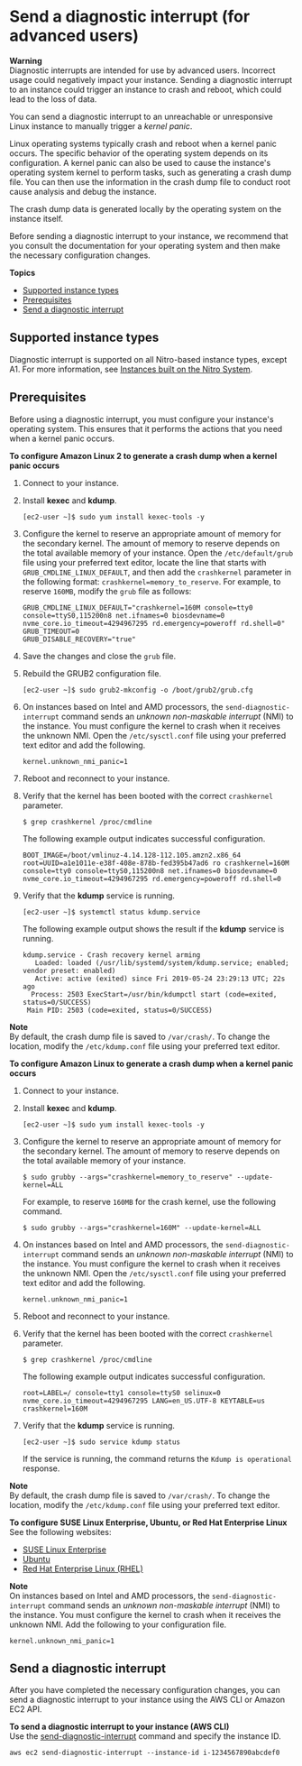 # Send a diagnostic interrupt \(for advanced users\)<a name="diagnostic-interrupt"></a>

**Warning**  
Diagnostic interrupts are intended for use by advanced users\. Incorrect usage could negatively impact your instance\. Sending a diagnostic interrupt to an instance could trigger an instance to crash and reboot, which could lead to the loss of data\.

You can send a diagnostic interrupt to an unreachable or unresponsive Linux instance to manually trigger a *kernel panic*\.

Linux operating systems typically crash and reboot when a kernel panic occurs\. The specific behavior of the operating system depends on its configuration\. A kernel panic can also be used to cause the instance's operating system kernel to perform tasks, such as generating a crash dump file\. You can then use the information in the crash dump file to conduct root cause analysis and debug the instance\.

The crash dump data is generated locally by the operating system on the instance itself\.

Before sending a diagnostic interrupt to your instance, we recommend that you consult the documentation for your operating system and then make the necessary configuration changes\.

**Topics**
+ [Supported instance types](#diagnostic-interrupt-instances)
+ [Prerequisites](#diagnostic-interrupt-prereqs)
+ [Send a diagnostic interrupt](#diagnostic-interrupt-use)

## Supported instance types<a name="diagnostic-interrupt-instances"></a>

Diagnostic interrupt is supported on all Nitro\-based instance types, except A1\. For more information, see [Instances built on the Nitro System](instance-types.md#ec2-nitro-instances)\.

## Prerequisites<a name="diagnostic-interrupt-prereqs"></a>

Before using a diagnostic interrupt, you must configure your instance's operating system\. This ensures that it performs the actions that you need when a kernel panic occurs\.

**To configure Amazon Linux 2 to generate a crash dump when a kernel panic occurs**

1. Connect to your instance\.

1. Install **kexec** and **kdump**\.

   ```
   [ec2-user ~]$ sudo yum install kexec-tools -y
   ```

1. Configure the kernel to reserve an appropriate amount of memory for the secondary kernel\. The amount of memory to reserve depends on the total available memory of your instance\. Open the `/etc/default/grub` file using your preferred text editor, locate the line that starts with `GRUB_CMDLINE_LINUX_DEFAULT`, and then add the `crashkernel` parameter in the following format: `crashkernel=memory_to_reserve`\. For example, to reserve `160MB`, modify the `grub` file as follows:

   ```
   GRUB_CMDLINE_LINUX_DEFAULT="crashkernel=160M console=tty0 console=ttyS0,115200n8 net.ifnames=0 biosdevname=0 nvme_core.io_timeout=4294967295 rd.emergency=poweroff rd.shell=0"
   GRUB_TIMEOUT=0
   GRUB_DISABLE_RECOVERY="true"
   ```

1. Save the changes and close the `grub` file\.

1. Rebuild the GRUB2 configuration file\.

   ```
   [ec2-user ~]$ sudo grub2-mkconfig -o /boot/grub2/grub.cfg
   ```

1. On instances based on Intel and AMD processors, the `send-diagnostic-interrupt` command sends an *unknown non\-maskable interrupt* \(NMI\) to the instance\. You must configure the kernel to crash when it receives the unknown NMI\. Open the `/etc/sysctl.conf` file using your preferred text editor and add the following\.

   ```
   kernel.unknown_nmi_panic=1
   ```

1. Reboot and reconnect to your instance\.

1. Verify that the kernel has been booted with the correct `crashkernel` parameter\.

   ```
   $ grep crashkernel /proc/cmdline
   ```

   The following example output indicates successful configuration\.

   ```
   BOOT_IMAGE=/boot/vmlinuz-4.14.128-112.105.amzn2.x86_64 root=UUID=a1e1011e-e38f-408e-878b-fed395b47ad6 ro crashkernel=160M console=tty0 console=ttyS0,115200n8 net.ifnames=0 biosdevname=0 nvme_core.io_timeout=4294967295 rd.emergency=poweroff rd.shell=0
   ```

1. Verify that the **kdump** service is running\.

   ```
   [ec2-user ~]$ systemctl status kdump.service
   ```

   The following example output shows the result if the **kdump** service is running\.

   ```
   kdump.service - Crash recovery kernel arming
      Loaded: loaded (/usr/lib/systemd/system/kdump.service; enabled; vendor preset: enabled)
      Active: active (exited) since Fri 2019-05-24 23:29:13 UTC; 22s ago
     Process: 2503 ExecStart=/usr/bin/kdumpctl start (code=exited, status=0/SUCCESS)
    Main PID: 2503 (code=exited, status=0/SUCCESS)
   ```

**Note**  
By default, the crash dump file is saved to `/var/crash/`\. To change the location, modify the `/etc/kdump.conf` file using your preferred text editor\.

**To configure Amazon Linux to generate a crash dump when a kernel panic occurs**

1. Connect to your instance\.

1. Install **kexec** and **kdump**\.

   ```
   [ec2-user ~]$ sudo yum install kexec-tools -y
   ```

1. Configure the kernel to reserve an appropriate amount of memory for the secondary kernel\. The amount of memory to reserve depends on the total available memory of your instance\.

   ```
   $ sudo grubby --args="crashkernel=memory_to_reserve" --update-kernel=ALL
   ```

   For example, to reserve `160MB` for the crash kernel, use the following command\. 

   ```
   $ sudo grubby --args="crashkernel=160M" --update-kernel=ALL
   ```

1. On instances based on Intel and AMD processors, the `send-diagnostic-interrupt` command sends an *unknown non\-maskable interrupt* \(NMI\) to the instance\. You must configure the kernel to crash when it receives the unknown NMI\. Open the `/etc/sysctl.conf` file using your preferred text editor and add the following\.

   ```
   kernel.unknown_nmi_panic=1
   ```

1. Reboot and reconnect to your instance\.

1. Verify that the kernel has been booted with the correct `crashkernel` parameter\.

   ```
   $ grep crashkernel /proc/cmdline
   ```

   The following example output indicates successful configuration\.

   ```
   root=LABEL=/ console=tty1 console=ttyS0 selinux=0 nvme_core.io_timeout=4294967295 LANG=en_US.UTF-8 KEYTABLE=us crashkernel=160M
   ```

1. Verify that the **kdump** service is running\.

   ```
   [ec2-user ~]$ sudo service kdump status
   ```

   If the service is running, the command returns the `Kdump is operational` response\.

**Note**  
By default, the crash dump file is saved to `/var/crash/`\. To change the location, modify the `/etc/kdump.conf` file using your preferred text editor\.

**To configure SUSE Linux Enterprise, Ubuntu, or Red Hat Enterprise Linux**  
See the following websites:
+ [SUSE Linux Enterprise](https://www.suse.com/support/kb/doc/?id=3374462)
+ [Ubuntu](https://ubuntu.com/server/docs/kernel-crash-dump)
+ [ Red Hat Enterprise Linux \(RHEL\)](https://access.redhat.com/documentation/en-us/red_hat_enterprise_linux/7/html/kernel_administration_guide/kernel_crash_dump_guide)

**Note**  
On instances based on Intel and AMD processors, the `send-diagnostic-interrupt` command sends an *unknown non\-maskable interrupt* \(NMI\) to the instance\. You must configure the kernel to crash when it receives the unknown NMI\. Add the following to your configuration file\.  

```
kernel.unknown_nmi_panic=1
```

## Send a diagnostic interrupt<a name="diagnostic-interrupt-use"></a>

After you have completed the necessary configuration changes, you can send a diagnostic interrupt to your instance using the AWS CLI or Amazon EC2 API\.

**To send a diagnostic interrupt to your instance \(AWS CLI\)**  
Use the [send\-diagnostic\-interrupt](https://docs.aws.amazon.com/cli/latest/reference/ec2/send-diagnostic-interrupt.html) command and specify the instance ID\.

```
aws ec2 send-diagnostic-interrupt --instance-id i-1234567890abcdef0
```